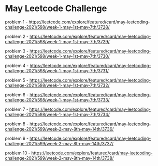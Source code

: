 <h1>May Leetcode Challenge</h1>

problem 1 - https://leetcode.com/explore/featured/card/may-leetcoding-challenge-2021/598/week-1-may-1st-may-7th/3728/

problem 2 - https://leetcode.com/explore/featured/card/may-leetcoding-challenge-2021/598/week-1-may-1st-may-7th/3729/

problem 3 - https://leetcode.com/explore/featured/card/may-leetcoding-challenge-2021/598/week-1-may-1st-may-7th/3730/

problem 4 - https://leetcode.com/explore/featured/card/may-leetcoding-challenge-2021/598/week-1-may-1st-may-7th/3731/

problem 5 - https://leetcode.com/explore/featured/card/may-leetcoding-challenge-2021/598/week-1-may-1st-may-7th/3732/

problem 6 - https://leetcode.com/explore/featured/card/may-leetcoding-challenge-2021/598/week-1-may-1st-may-7th/3733/

problem 7 - https://leetcode.com/explore/featured/card/may-leetcoding-challenge-2021/598/week-1-may-1st-may-7th/3734/

problem 8 - https://leetcode.com/explore/featured/card/may-leetcoding-challenge-2021/599/week-2-may-8th-may-14th/3736/

problem 9 - https://leetcode.com/explore/featured/card/may-leetcoding-challenge-2021/599/week-2-may-8th-may-14th/3737/

problem 10 - https://leetcode.com/explore/featured/card/may-leetcoding-challenge-2021/599/week-2-may-8th-may-14th/3738/
